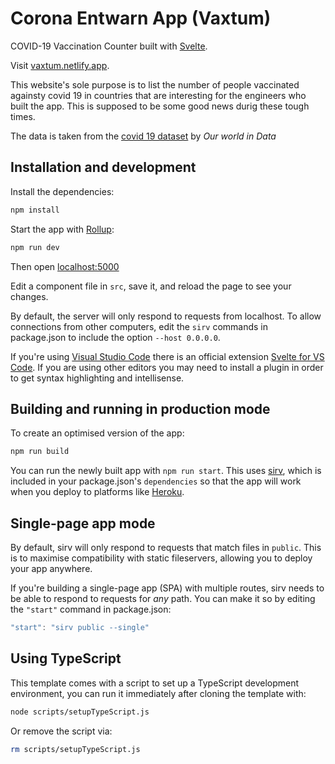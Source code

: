 # Corona Entwarn App (Vaxtum)

COVID-19 Vaccination Counter built with [Svelte](https://svelte.dev).

Visit [vaxtum.netlify.app](https://vaxtum.netlify.app/).

This website's sole purpose is to list the number of people vaccinated againsty covid 19 in countries that are interesting for the engineers who built the app. This is supposed to be some good news durig these tough times.

The data is taken from the [covid 19 dataset](https://github.com/owid/covid-19-data/tree/master/public/data/vaccinations) by _Our world in Data_

## Installation and development

Install the dependencies:

```bash
npm install
```

Start the app with [Rollup](https://rollupjs.org):

```bash
npm run dev
```

Then open [localhost:5000](http://localhost:5000/)

Edit a component file in `src`, save it, and reload the page to see your changes.

By default, the server will only respond to requests from localhost. To allow connections from other computers, edit the `sirv` commands in package.json to include the option `--host 0.0.0.0`.

If you're using [Visual Studio Code](https://code.visualstudio.com/) there is an official extension [Svelte for VS Code](https://marketplace.visualstudio.com/items?itemName=svelte.svelte-vscode). If you are using other editors you may need to install a plugin in order to get syntax highlighting and intellisense.

## Building and running in production mode

To create an optimised version of the app:

```bash
npm run build
```

You can run the newly built app with `npm run start`. This uses [sirv](https://github.com/lukeed/sirv), which is included in your package.json's `dependencies` so that the app will work when you deploy to platforms like [Heroku](https://heroku.com).


## Single-page app mode

By default, sirv will only respond to requests that match files in `public`. This is to maximise compatibility with static fileservers, allowing you to deploy your app anywhere.

If you're building a single-page app (SPA) with multiple routes, sirv needs to be able to respond to requests for *any* path. You can make it so by editing the `"start"` command in package.json:

```js
"start": "sirv public --single"
```

## Using TypeScript

This template comes with a script to set up a TypeScript development environment, you can run it immediately after cloning the template with:

```bash
node scripts/setupTypeScript.js
```

Or remove the script via:

```bash
rm scripts/setupTypeScript.js
```
